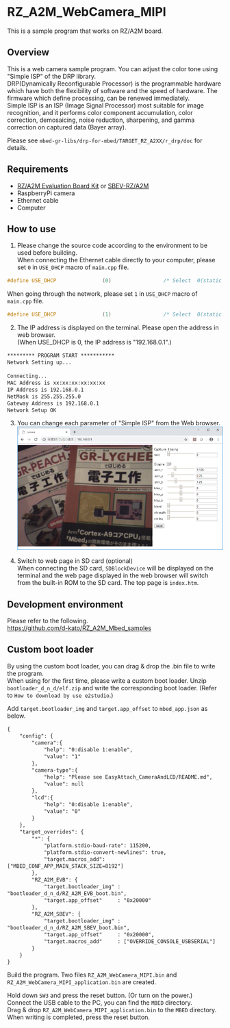 # RZ_A2M_WebCamera_MIPI
This is a sample program that works on RZ/A2M board.  


## Overview
This is a web camera sample program. You can adjust the color tone using "Simple ISP" of the DRP library.  
DRP(Dynamically Reconfigurable Processor) is the programmable hardware which have both the flexibility of software and the speed of hardware. The firmware which define processing, can be renewed immediately.  
Simple ISP is an ISP (Image Signal Processor) most suitable for image recognition, and it performs color component accumulation, color correction, demosaicing, noise reduction, sharpening, and gamma correction on captured data (Bayer array).   

Please see ``mbed-gr-libs/drp-for-mbed/TARGET_RZ_A2XX/r_drp/doc`` for details.  

## Requirements
* [RZ/A2M Evaluation Board Kit](https://www.renesas.com/jp/en/products/software-tools/boards-and-kits/eval-demo/rz-a2m-evaluation-board-kit.html) or [SBEV-RZ/A2M](http://www.shimafuji.co.jp/products/1486)
* RaspberryPi camera
* Ethernet cable
* Computer

## How to use
1. Please change the source code according to the environment to be used before building.  
When connecting the Ethernet cable directly to your computer, please set ``0`` in ``USE_DHCP`` macro of ``main.cpp`` file.  
```cpp
#define USE_DHCP               (0)                 /* Select  0(static configuration) or 1(use DHCP) */
```
When going through the network, please set ``1`` in ``USE_DHCP`` macro of ``main.cpp`` file.  
```cpp
#define USE_DHCP               (1)                 /* Select  0(static configuration) or 1(use DHCP) */
```

2. The IP address is displayed on the terminal. Please open the address in web browser.  
(When USE_DHCP is 0, the IP address is "192.168.0.1".)  
  ```
  ********* PROGRAM START ***********
  Network Setting up...

  Connecting...
  MAC Address is xx:xx:xx:xx:xx:xx
  IP Address is 192.168.0.1
  NetMask is 255.255.255.0
  Gateway Address is 192.168.0.1
  Network Setup OK
  ```

3. You can change each parameter of "Simple ISP" from the Web browser.  
![](docs/img/camera_control.jpg)  

4. Switch to web page in SD card (optional)  
When connecting the SD card, ``SDBlockDevice`` will be displayed on the terminal and the web page displayed in the web browser will switch from the built-in ROM to the SD card. The top page is ``index.htm``.  


## Development environment
Please refer to the following.  
https://github.com/d-kato/RZ_A2M_Mbed_samples


## Custom boot loader
By using the custom boot loader, you can drag & drop the .bin file to write the program.  
When using for the first time, please write a custom boot loader. Unzip ``bootloader_d_n_d/elf.zip`` and write the corresponding boot loader. (Refer to ``How to download by use e2studio``.)  


Add ``target.bootloader_img`` and ``target.app_offset`` to ``mbed_app.json`` as below.  
```
{
    "config": {
        "camera":{
            "help": "0:disable 1:enable",
            "value": "1"
        },
        "camera-type":{
            "help": "Please see EasyAttach_CameraAndLCD/README.md",
            "value": null
        },
        "lcd":{
            "help": "0:disable 1:enable",
            "value": "0"
        }
    },
    "target_overrides": {
        "*": {
            "platform.stdio-baud-rate": 115200,
            "platform.stdio-convert-newlines": true,
            "target.macros_add": ["MBED_CONF_APP_MAIN_STACK_SIZE=8192"]
        },
        "RZ_A2M_EVB": {
            "target.bootloader_img" : "bootloader_d_n_d/RZ_A2M_EVB_boot.bin",
            "target.app_offset"     : "0x20000"
        },
        "RZ_A2M_SBEV": {
            "target.bootloader_img" : "bootloader_d_n_d/RZ_A2M_SBEV_boot.bin",
            "target.app_offset"     : "0x20000",
            "target.macros_add"     : ["OVERRIDE_CONSOLE_USBSERIAL"]
        }
    }
}
```

Build the program. Two files ``RZ_A2M_WebCamera_MIPI.bin`` and ``RZ_A2M_WebCamera_MIPI_application.bin`` are created.  

Hold down ``SW3`` and press the reset button. (Or turn on the power.)  
Connect the USB cable to the PC, you can find the ``MBED`` directory.  
Drag & drop ``RZ_A2M_WebCamera_MIPI_application.bin`` to the ``MBED`` directory.  
When writing is completed, press the reset button.  
